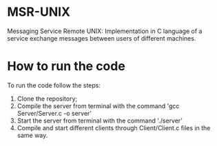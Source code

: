 # MSR-UNIX
Messaging Service Remote UNIX: Implementation in C language of a service exchange messages between users of different machines.

# How to run the code
To run the code follow the steps:
1) Clone the repository;
2) Compile the server from terminal with the command 'gcc Server/Server.c -o server'
3) Start the server from terminal with the command './server'
4) Compile and start different clients through Client/Client.c files in the same way.
